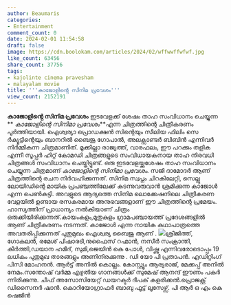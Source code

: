 ```yaml
---
author: Beaumaris
categories:
- Entertainment
comment_count: 0
date: 2024-02-01 11:54:58
draft: false
image: https://cdn.boolokam.com/articles/2024/02/wffwwffwfwf.jpg
like_count: 63456
share_count: 37756
tags:
- kajolinte cinema pravesham
- malayalam movie
title: '''കാജോളിൻ്റെ സിനിമ പ്രവേശം'''
view_count: 2152191
---
```


**കാജോളിൻ്റെ സിനിമ പ്രവേശം** ഇടവേളക്ക് ശേഷം താഹ സംവിധാനം ചെയ്യുന്ന ** *കാജോളിന്റെ സിനിമാ പ്രവേശം***എന്ന ചിത്രത്തിന്റെ ചിത്രീകരണം പൂർത്തിയായി. ഐശ്വര്യാ പ്രൊഡക്ഷൻ സിന്റെയും സീലിയ ഫിലിം സെ ർക്യൂട്ടിന്റെയും ബാനറിൽ ബൈജു ഗോപാൽ, അലക്സാണ്ടർ ബിബിൻ എന്നിവർ നിർമ്മികുന്ന ചിത്രമാണിത്. മൂക്കില്ലാ രാജ്യത്ത്, വാരഫലം, ഈ പറക്കും തളിക എന്നീ സൂപ്പർ ഹിറ്റ് കോമഡി ചിത്രങ്ങളുടെ സംവിധായകനായ താഹ നിരവധി ചിത്രങ്ങൾ സംവിധാനം ചെയ്തിട്ടുണ്ട്. ഒരു ഇടവേളയ്ക്കുശേഷം താഹ സംവിധാനം ചെയ്യുന്ന ചിത്രമാണ് *കാജോളിന്റെ സിനിമാ പ്രവേശം*. സജി ദാമോദർ ആണ് ചിത്രത്തിന്റെ രചന നിർവഹിക്കുന്നത്. സിനിമ സ്വപ്നം ചിറകിലേറ്റി, സെല്ലു ലോയിഡിന്റെ മായിക പ്രപഞ്ചത്തിലേക്ക് കടന്നുവരുവാൻ ശ്രമിക്കുന്ന കാജോൾ എന്ന പെൺകുട്ടി. അവളുടെ ആദ്യത്തെ സിനിമ ലൊക്കേഷനിലെ ചിത്രീകരണ വേളയിൽ ഉണ്ടായ രസകരമായ അനുഭവങ്ങളാണ് ഈ ചിത്രത്തിന്റെ പ്രമേയം. ഹാസ്യത്തിന് പ്രാധാന്യം നൽകിയാണ് ചിത്രം ഒരുക്കിയിരിക്കുന്നത്.കായംകുളം,മുതുകുളം ഗ്രാമപഞ്ചായത്ത് പ്രദേശങ്ങളിൽ ആണ് ചിത്രീകരണം നടന്നത്. കാജോൾ എന്ന നായിക കഥാപാത്രത്തെ അവതരിപ്പിക്കുന്നത് പുതുമുഖം ഐശ്വര്യ ബൈജു ആണ് . ![](https://cdn.boolokam.com/articles/2024/02/wffwwffwfwf.jpg)ശ്രീജിത്ത്, ഗോകുലൻ, രമേശ് പിഷാരടി,നുഫൈസ് റഹ്മാൻ, നസീർ സംക്രാന്തി, കീർത്തി,ഡയാന ഹമീദ്, സുമി,ജെയിൻ കെ പോൾ, വിഷ്ണു എന്നിവരോടൊപ്പം 19 ലധികം പുതുമുഖ താരങ്ങളും അണിനിരക്കുന്നു . ഡി യോ പി പ്രതാപൻ. എഡിറ്റിംഗ് പിസി മോഹനൻ. ആർട്ട് അനിൽ കൊല്ലം. കോസ്റ്റ്യൂം ആര്യരാജ്, മേക്കപ്പ് അനിൽ നേമം.സന്തോഷ് വർമ്മ എഴുതിയ ഗാനങ്ങൾക്ക് സുമേഷ് ആനന്ദ് ഈണം പകർ ന്നിരിക്കുന്നു. ചീഫ് അസോസിയേറ്റ് ഡയറക്ടർ ദീപക് കളരിക്കൽ.പ്രൊജക്റ്റ് ഡിസൈനർ ഷാൻ. കൊറിയോഗ്രാഫർ ബാബു ഫൂട്ട് ലൂസേഴ്സ്. പി ആർ ഒ എം കെ ഷെജിൻ